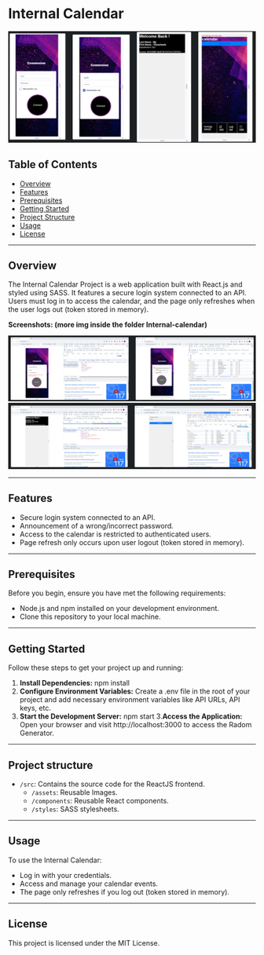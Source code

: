 # Internal Calendar 

![Project Image](internal-calendar-img/1-calendar.png)


## Table of Contents

- [Overview](#overview)
- [Features](#features)
- [Prerequisites](#prerequisites)
- [Getting Started](#getting-started)
- [Project Structure](#project-structure)
- [Usage](#usage)
- [License](#license)

---

## Overview

The Internal Calendar Project is a web application built with React.js and styled using SASS. It features a secure login system connected to an API. Users must log in to access the calendar, and the page only refreshes when the user logs out (token stored in memory).

**Screenshots: (more img inside the folder Internal-calendar)** 

![Project Image](internal-calendar-img/2-calendar.png)
![Project Image](internal-calendar-img/3-calendar.png)

---

## Features

- Secure login system connected to an API.
- Announcement of a wrong/incorrect password.
- Access to the calendar is restricted to authenticated users.
- Page refresh only occurs upon user logout (token stored in memory).

---

## Prerequisites

Before you begin, ensure you have met the following requirements:

- Node.js and npm installed on your development environment.
- Clone this repository to your local machine.

---

## Getting Started

Follow these steps to get your project up and running:

1. **Install Dependencies:**
     npm install
2. **Configure Environment Variables:**
Create a .env file in the root of your project and add necessary environment variables like API URLs, API keys, etc.
4. **Start the Development Server:**
    npm start 
3.**Access the Application:** 
Open your browser and visit http://localhost:3000 to access the Radom Generator.

---

## Project structure 

- `/src`: Contains the source code for the ReactJS frontend.
  - `/assets`: Reusable Images.
  - `/components`: Reusable React components.
   - `/styles`: SASS stylesheets.
     
---

## Usage
To use the Internal Calendar:

* Log in with your credentials.
* Access and manage your calendar events.
* The page only refreshes if you log out (token stored in memory).
  
---

## License
This project is licensed under the MIT License.


 
